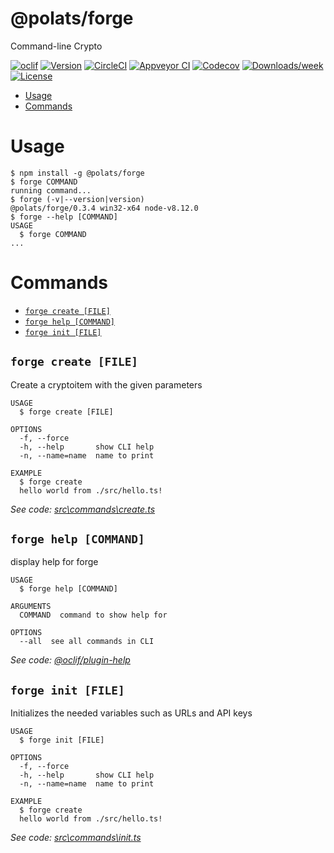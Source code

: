 @polats/forge
=============

Command-line Crypto

[![oclif](https://img.shields.io/badge/cli-oclif-brightgreen.svg)](https://oclif.io)
[![Version](https://img.shields.io/npm/v/@polats/forge.svg)](https://npmjs.org/package/@polats/forge)
[![CircleCI](https://circleci.com/gh/polats/forge/tree/master.svg?style=shield)](https://circleci.com/gh/polats/forge/tree/master)
[![Appveyor CI](https://ci.appveyor.com/api/projects/status/github/polats/forge?branch=master&svg=true)](https://ci.appveyor.com/project/polats/forge/branch/master)
[![Codecov](https://codecov.io/gh/polats/forge/branch/master/graph/badge.svg)](https://codecov.io/gh/polats/forge)
[![Downloads/week](https://img.shields.io/npm/dw/@polats/forge.svg)](https://npmjs.org/package/@polats/forge)
[![License](https://img.shields.io/npm/l/@polats/forge.svg)](https://github.com/polats/forge/blob/master/package.json)

<!-- toc -->
* [Usage](#usage)
* [Commands](#commands)
<!-- tocstop -->
# Usage
<!-- usage -->
```sh-session
$ npm install -g @polats/forge
$ forge COMMAND
running command...
$ forge (-v|--version|version)
@polats/forge/0.3.4 win32-x64 node-v8.12.0
$ forge --help [COMMAND]
USAGE
  $ forge COMMAND
...
```
<!-- usagestop -->
# Commands
<!-- commands -->
* [`forge create [FILE]`](#forge-create-file)
* [`forge help [COMMAND]`](#forge-help-command)
* [`forge init [FILE]`](#forge-init-file)

## `forge create [FILE]`

Create a cryptoitem with the given parameters

```
USAGE
  $ forge create [FILE]

OPTIONS
  -f, --force
  -h, --help       show CLI help
  -n, --name=name  name to print

EXAMPLE
  $ forge create
  hello world from ./src/hello.ts!
```

_See code: [src\commands\create.ts](https://github.com/polats/forge/blob/v0.3.4/src\commands\create.ts)_

## `forge help [COMMAND]`

display help for forge

```
USAGE
  $ forge help [COMMAND]

ARGUMENTS
  COMMAND  command to show help for

OPTIONS
  --all  see all commands in CLI
```

_See code: [@oclif/plugin-help](https://github.com/oclif/plugin-help/blob/v2.1.4/src\commands\help.ts)_

## `forge init [FILE]`

Initializes the needed variables such as URLs and API keys

```
USAGE
  $ forge init [FILE]

OPTIONS
  -f, --force
  -h, --help       show CLI help
  -n, --name=name  name to print

EXAMPLE
  $ forge create
  hello world from ./src/hello.ts!
```

_See code: [src\commands\init.ts](https://github.com/polats/forge/blob/v0.3.4/src\commands\init.ts)_
<!-- commandsstop -->
